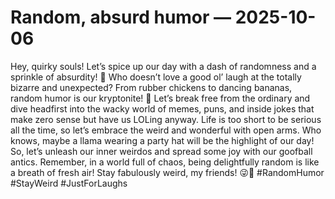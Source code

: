# Random, absurd humor — 2025-10-06

Hey, quirky souls! Let’s spice up our day with a dash of randomness and a sprinkle of absurdity! 🎉 Who doesn’t love a good ol’ laugh at the totally bizarre and unexpected? From rubber chickens to dancing bananas, random humor is our kryptonite! 💫 Let’s break free from the ordinary and dive headfirst into the wacky world of memes, puns, and inside jokes that make zero sense but have us LOLing anyway. Life is too short to be serious all the time, so let’s embrace the weird and wonderful with open arms. Who knows, maybe a llama wearing a party hat will be the highlight of our day! So, let’s unleash our inner weirdos and spread some joy with our goofball antics. Remember, in a world full of chaos, being delightfully random is like a breath of fresh air! Stay fabulously weird, my friends! 😜🌈 #RandomHumor #StayWeird #JustForLaughs